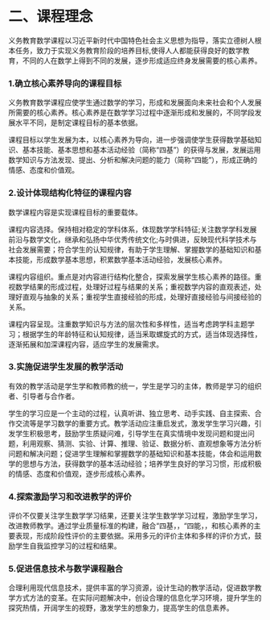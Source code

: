 # 二、课程理念

义务教育数学课程以习近平新时代中国特色社会主义思想为指导，落实立德树人根本任务，致力于实现义务教育阶段的培养目标,使得人人都能获得良好的数学教育，不同的人在数学上得到不同的发展，逐步形成适应终身发展需要的核心素养。

### 1.确立核心素养导向的课程目标

义务教育数学课程应使学生通过数学的学习，形成和发展面向未来社会和个人发展所需要的核心素养。核心素养是在数学学习过程中逐渐形成和发展的，不同学段发展水平不同，是制定课程目标的基本依据。

课程目标以学生发展为本，以核心素养为导向，进一步强调使学生获得数学基础知识、基本技能、基本思想和基本活动经验（简称“四基”）的获得与发展，发展运用数学知识与方法发现、提出、分析和解决问题的能力（简称“四能”），形成正确的情感、态度和价值观。

### 2.设计体现结构化特征的课程内容

数学课程内容是实现课程目标的重要载体。

课程内容选择。保持相对稳定的学科体系，体现数学学科特征;关注数学学科发展前沿与数学文化，继承和弘扬中华优秀传统文化;与时俱进，反映现代科学技术与社会发展需要；符合学生的认知规律，有助于学生理解、掌握数学的基础知识和基本技能，形成数学基本思想，积累数学基本活动经验，发展核心素养。

课程内容组织。重点是对内容进行结构化整合，探索发展学生核心素养的路径。重视数学结果的形成过程，处理好过程与结果的关系；重视数学内容的直观表述，处理好直观与抽象的关系；重视学生直接经验的形成，处理好直接经验与间接经验的关系。

课程内容呈现。注重数学知识与方法的层次性和多样性，适当考虑跨学科主题学习；根据学生的年龄特征和认知规律，适当釆取螺旋式的方式，适当体现选择性，逐渐拓展和加深课程内容，适应学生的发展需求。

### 3.实施促进学生发展的教学活动

有效的教学活动是学生学和教师教的统一，学生是学习的主体，教师是学习的组织者、引导者与合作者。

学生的学习应是一个主动的过程，认真听讲、独立思考、动手实践、自主探索、合作交流等是学习数学的重要方式。教学活动应注重启发式，激发学生学习兴趣，引发学生积极思考，鼓励学生质疑问难，引导学生在真实情境中发现问题和提出问题，利用观察、猜测、实验、计算、推理、验证、数据分析、直观想象等方法分析问题和解决问题；促进学生理解和掌握数学的基础知识和基本技能，体会和运用数学的思想与方法，获得数学的基本活动经验；培养学生良好的学习习惯，形成积极的情感、态度和价值观，逐步形成核心素养。

### 4.探索激励学习和改进教学的评价

评价不仅要关注学生数学学习结果，还要关注学生数学学习过程，激励学生学习，改进教师教学。通过学业质量标准的构建，融合“四基，，“四能，，和核心素养的主要表现，形成阶段性评价的主要依据。采用多元的评价主体和多样的评价方式，鼓励学生自我监控学习的过程和结果。

### 5.促进信息技术与数学课程融合

合理利用现代信息技术，提供丰富的学习资源，设计生动的教学活动，促进数学教学方式方法的变革。在实际问题解决中，创设合理的信息化学习环境，提升学生的探究热情，开阔学生的视野，激发学生的想象力，提高学生的信息素养。